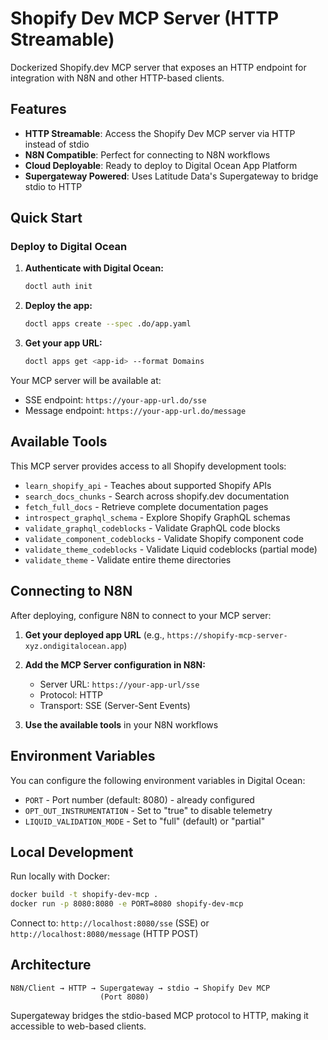 # Shopify Dev MCP Server (HTTP Streamable)

Dockerized Shopify.dev MCP server that exposes an HTTP endpoint for integration with N8N and other HTTP-based clients.

## Features

- **HTTP Streamable**: Access the Shopify Dev MCP server via HTTP instead of stdio
- **N8N Compatible**: Perfect for connecting to N8N workflows
- **Cloud Deployable**: Ready to deploy to Digital Ocean App Platform
- **Supergateway Powered**: Uses Latitude Data's Supergateway to bridge stdio to HTTP

## Quick Start

### Deploy to Digital Ocean

1. **Authenticate with Digital Ocean:**
   ```bash
   doctl auth init
   ```

2. **Deploy the app:**
   ```bash
   doctl apps create --spec .do/app.yaml
   ```

3. **Get your app URL:**
   ```bash
   doctl apps get <app-id> --format Domains
   ```

Your MCP server will be available at:
- SSE endpoint: `https://your-app-url.do/sse`
- Message endpoint: `https://your-app-url.do/message`

## Available Tools

This MCP server provides access to all Shopify development tools:

- `learn_shopify_api` - Teaches about supported Shopify APIs
- `search_docs_chunks` - Search across shopify.dev documentation
- `fetch_full_docs` - Retrieve complete documentation pages
- `introspect_graphql_schema` - Explore Shopify GraphQL schemas
- `validate_graphql_codeblocks` - Validate GraphQL code blocks
- `validate_component_codeblocks` - Validate Shopify component code
- `validate_theme_codeblocks` - Validate Liquid codeblocks (partial mode)
- `validate_theme` - Validate entire theme directories

## Connecting to N8N

After deploying, configure N8N to connect to your MCP server:

1. **Get your deployed app URL** (e.g., `https://shopify-mcp-server-xyz.ondigitalocean.app`)

2. **Add the MCP Server configuration in N8N:**
   - Server URL: `https://your-app-url/sse`
   - Protocol: HTTP
   - Transport: SSE (Server-Sent Events)

3. **Use the available tools** in your N8N workflows

## Environment Variables

You can configure the following environment variables in Digital Ocean:

- `PORT` - Port number (default: 8080) - already configured
- `OPT_OUT_INSTRUMENTATION` - Set to "true" to disable telemetry
- `LIQUID_VALIDATION_MODE` - Set to "full" (default) or "partial"

## Local Development

Run locally with Docker:

```bash
docker build -t shopify-dev-mcp .
docker run -p 8080:8080 -e PORT=8080 shopify-dev-mcp
```

Connect to: `http://localhost:8080/sse` (SSE) or `http://localhost:8080/message` (HTTP POST)

## Architecture

```
N8N/Client → HTTP → Supergateway → stdio → Shopify Dev MCP
                    (Port 8080)
```

Supergateway bridges the stdio-based MCP protocol to HTTP, making it accessible to web-based clients.
